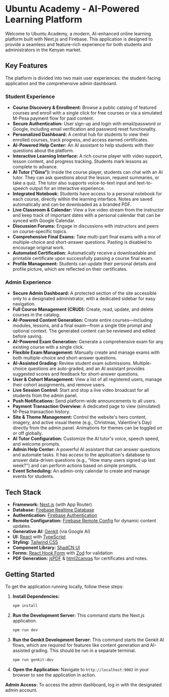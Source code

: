 
# Ubuntu Academy - AI-Powered Learning Platform

Welcome to Ubuntu Academy, a modern, AI-enhanced online learning platform built with Next.js and Firebase. This application is designed to provide a seamless and feature-rich experience for both students and administrators in the Kenyan market.

## Key Features

The platform is divided into two main user experiences: the student-facing application and the comprehensive admin dashboard.

### Student Experience
- **Course Discovery & Enrollment:** Browse a public catalog of featured courses and enroll with a single click for free courses or via a simulated M-Pesa payment flow for paid content.
- **Secure Authentication:** User sign-up and login with email/password or Google, including email verification and password reset functionality.
- **Personalized Dashboard:** A central hub for students to view their enrolled courses, track progress, and access earned certificates.
- **AI-Powered Help Center:** An AI assistant to help students with their questions about the platform.
- **Interactive Learning Interface:** A rich course player with video support, lesson content, and progress tracking. Students mark lessons as complete to advance.
- **AI Tutor ("Gina"):** Inside the course player, students can chat with an AI tutor. They can ask questions about the lesson, request summaries, or take a quiz. The tutor also supports voice-to-text input and text-to-speech output for an interactive experience.
- **Integrated Notebook:** Students have access to a personal notebook for each course, directly within the learning interface. Notes are saved automatically and can be downloaded as a branded PDF.
- **Live Classroom & Calendar:** View a live video stream from the instructor and keep track of important dates with a personal calendar that can be synced with Google Calendar.
- **Discussion Forums:** Engage in discussions with instructors and peers on course-specific topics.
- **Comprehensive Final Exams:** Take multi-part final exams with a mix of multiple-choice and short-answer questions. Pasting is disabled to encourage original work.
- **Automated Certification:** Automatically receive a downloadable and printable certificate upon successfully passing a course final exam.
- **Profile Management:** Students can update their personal details and profile picture, which are reflected on their certificates.

### Admin Experience
- **Secure Admin Dashboard:** A protected section of the site accessible only to a designated administrator, with a dedicated sidebar for easy navigation.
- **Full Course Management (CRUD):** Create, read, update, and delete courses in the catalog.
- **AI-Powered Content Generation:** Create entire courses—including modules, lessons, and a final exam—from a single title prompt and optional context. The generated content can be reviewed and edited before saving.
- **AI-Powered Exam Generation:** Generate a comprehensive exam for any existing course with a single click.
- **Flexible Exam Management:** Manually create and manage exams with both multiple-choice and short-answer questions.
- **AI-Assisted Grading:** Review student exam submissions. Multiple-choice questions are auto-graded, and an AI assistant provides suggested scores and feedback for short-answer questions.
- **User & Cohort Management:** View a list of all registered users, manage their cohort assignments, and remove users.
- **Live Session Control:** Start and stop a live video broadcast for all students from the admin panel.
- **Push Notifications:** Send platform-wide announcements to all users.
- **Payment Transaction Overview:** A dedicated page to view (simulated) M-Pesa transaction history.
- **Site & Theme Management:** Control the website's hero content, imagery, and active visual theme (e.g., Christmas, Valentine's Day) directly from the admin panel. Animations for themes can be toggled on or off globally.
- **AI Tutor Configuration:** Customize the AI tutor's voice, speech speed, and welcome prompts.
- **Admin Help Center:** A powerful AI assistant that can answer questions and automate tasks. It has access to the application's database to answer data-driven questions (e.g., "How many users signed up last week?") and can perform actions based on simple prompts.
- **Event Scheduling:** An admin-only calendar to create and manage events for students.

## Tech Stack

- **Framework:** [Next.js](https://nextjs.org/) (with App Router)
- **Database:** [Firebase Realtime Database](https://firebase.google.com/products/realtime-database)
- **Authentication:** [Firebase Authentication](https://firebase.google.com/products/auth)
- **Remote Configuration:** [Firebase Remote Config](https://firebase.google.com/products/remote-config) for dynamic content updates.
- **Generative AI:** [Genkit](https://firebase.google.com/docs/genkit) (via Google AI)
- **UI:** [React](https://react.dev/) with [TypeScript](https://www.typescriptlang.org/)
- **Styling:** [Tailwind CSS](https://tailwindcss.com/)
- **Component Library:** [ShadCN UI](https://ui.shadcn.com/)
- **Forms:** [React Hook Form](https://react-hook-form.com/) with [Zod](https://zod.dev/) for validation
- **PDF Generation:** [jsPDF](https://github.com/parallax/jsPDF) & [html2canvas](https://html2canvas.hertzen.com/) for certificates and notes.

## Getting Started

To get the application running locally, follow these steps:

1.  **Install Dependencies:**
    ```bash
    npm install
    ```

2.  **Run the Development Server:**
    This command starts the Next.js application.
    ```bash
    npm run dev
    ```

3.  **Run the Genkit Development Server:**
    This command starts the Genkit AI flows, which are required for features like content generation and AI-assisted grading. This should be run in a separate terminal.
    ```bash
    npm run genkit:dev
    ```

4.  **Open the Application:**
    Navigate to `http://localhost:9002` in your browser to see the application in action.

**Admin Access:** To access the admin dashboard, log in with the designated admin account.
